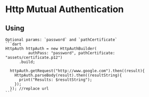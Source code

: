 # Http Mutual Authentication

## Using
    Optional params: `password` and `pathCertificate`
    ```dart
    HttpAuth httpAuth = new HttpAuthBuilder(
              authPass: "password", pathCertificate: "assets/certificate.p12")
          .build;

      httpAuth.getRequest("http://www.google.com").then((result){
        HttpAuth.parseBody(result).then((resultString){
          print("Results: $resultString");
        });
      }); //replace url
    ```
